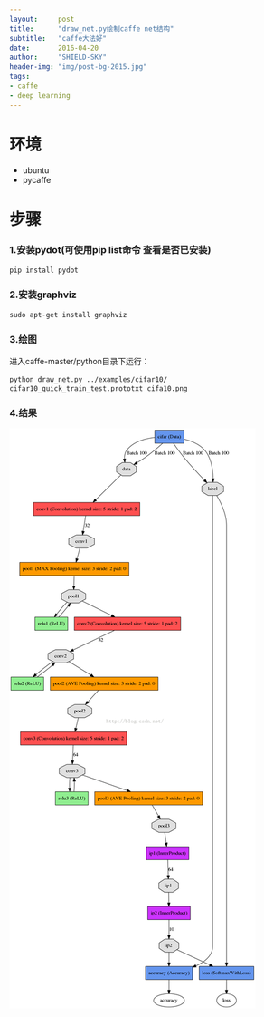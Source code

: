 ```yaml
---
layout:     post
title:      "draw_net.py绘制caffe net结构"
subtitle:   "caffe大法好"
date:       2016-04-20 
author:     "SHIELD-SKY"
header-img: "img/post-bg-2015.jpg"
tags:
- caffe
- deep learning
---
```


环境
==
- ubuntu
- pycaffe

步骤
==

### 1.安装pydot(可使用pip list命令 查看是否已安装)

```
pip install pydot
```

### 2.安装graphviz
	
```
sudo apt-get install graphviz
```

### 3.绘图
进入caffe-master/python目录下运行：
	
```
python draw_net.py ../examples/cifar10/	cifar10_quick_train_test.prototxt cifa10.png
```

### 4.结果
![](/img/cifa.jpg)